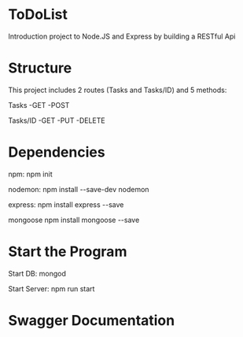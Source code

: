 # ToDoList
Introduction project to Node.JS and Express by building a RESTful Api


# Structure
This project includes 2 routes (Tasks and Tasks/ID) and 5 methods: 

Tasks
-GET
-POST

Tasks/ID
-GET
-PUT
-DELETE


# Dependencies
npm:
npm init

nodemon:
npm install --save-dev nodemon

express:
npm install express --save

mongoose
npm install mongoose --save


# Start the Program
Start DB:
mongod

Start Server:
npm run start


# Swagger Documentation
